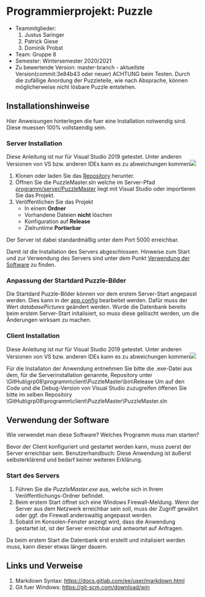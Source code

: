 # Programmierprojekt: Puzzle

* Teammitglieder:
	1. Justus Saringer
	2. Patrick Giese
	3. Dominik Probst
* Team: Gruppe 8
* Semester: Wintersemester 2020/2021
* Zu bewertende Version: master-branch - aktuellste Version(commit:3e84b43 oder neuer)
  ACHTUNG beim Testen. Durch die zufällige Anordung der Puzzleteile, wie nach Absprache, können möglicherweise nicht lösbare Puzzle entstehen. 


## Installationshinweise

Hier Anweisungen hinterlegen die fuer eine Installation notwendig sind. Diese muessen 100% vollstaendig sein.

### Server Installation

Diese Anleitung ist nur für Visual Studio 2019 getestet. Unter anderen Versionen von VS bzw. anderen IDEs kann es zu abweichungen kommen![]([url](url))

1. Klonen oder laden Sie das [Repository](https://gitlab.rz.htw-berlin.de/programmierprojekt/wisi2020/grp08) herunter.
2. Öffnen Sie die PuzzleMaster.sln welche im Server-Pfad [programm/server/PuzzleMaster](https://gitlab.rz.htw-berlin.de/programmierprojekt/wisi2020/grp08/-/blob/cc5b25fddbfd34e67256b6da64cc4abd08f627f0/programm/server/PuzzleMaster/PuzzleMaster.sln) liegt mit Visual Studio oder importieren Sie das Projekt.
3. Veröffentlichen Sie das Projekt
	* In einem **Ordner**
	* Vorhandene Dateien **nicht** löschen
	* Konfiguration auf **Release**
	* Zielruntime **Portierbar**

Der Server ist dabei standardmäßig unter dem Port 5000 erreichbar.

Damit ist die Installation des Servers abgeschlossen. Hinweise zum Start und zur Verwendung des Servers sind unter dem Punkt [Verwendung der Software](https://gitlab.rz.htw-berlin.de/programmierprojekt/wisi2020/grp08#start-des-servers) zu finden.

### Anpassung der Startdard Puzzle-Bilder

Die Startdard Puzzle-Bilder können vor dem erstem Server-Start angepasst werden.
Dies kann in der [app.config](https://gitlab.rz.htw-berlin.de/programmierprojekt/wisi2020/grp08/-/blob/cc5b25fddbfd34e67256b6da64cc4abd08f627f0/programm/server/PuzzleMaster/PuzzleMaster/Properties/app.config) bearbeitet werden. Dafür muss der Wert _databasePictures_ geändert werden.
Wurde die Datenbank bereits beim erstem Server-Start initalisiert, so muss diese gelöscht werden, um die Änderungen wirksam zu machen.

### Client Installation

Diese Anleitung ist nur für Visual Studio 2019 getestet. Unter anderen Versionen von VS bzw. anderen IDEs kann es zu abweichungen kommen![]([url](url))

Für die Installaton der Anwendung entnehmen Sie bitte die .exe-Datei aus dem, für die Serverinstallation genannte, Repository unter \GitHub\grp08\programm\client\PuzzleMaster\bin\Release
Um auf den Code und die Debug-Version von Visual Studio zuzugreifen öffenen Sie bitte im selben Repository \GitHub\grp08\programm\client\PuzzleMaster\PuzzleMaster.sln


## Verwendung der Software

Wie verwendet man diese Software? Welches Programm muss man starten?

Bevor der Client konfiguriert und gestartet werden kann, muss zuerst der Server erreichbar sein.
Benutzerhandbuch: Diese Anwendung ist äußerst selbsterklärend und bedarf keiner weiteren Erklärung.


### Start des Servers

1. Führen Sie die _PuzzleMaster.exe_ aus, welche sich in Ihrem Veröffentlichungs-Ordner befindet.
2. Beim erstem Start öffnet sich eine Windows Firewall-Meldung. Wenn der Server aus dem Netzwerk erreichbar sein soll, muss der Zugriff gewährt oder ggf. die Firewall anderswaltig angepasst werden.
3. Sobald im Konsolen-Fenster anzeigt wird, dass die Anwendung gestartet ist, ist der Server erreichbar und antwortet auf Anfragen.

Da beim erstem Start die Datenbank erst erstellt und initalisiert werden muss, kann dieser etwas länger dauern. 

## Links und Verweise

1. Markdown Syntax: https://docs.gitlab.com/ee/user/markdown.html
2. Git fuer Windows: https://git-scm.com/download/win
